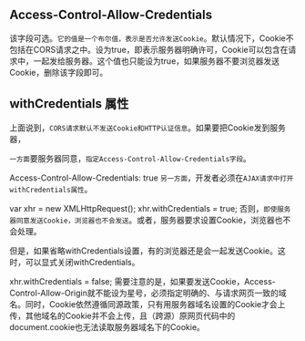 ## Access-Control-Allow-Credentials

该字段可选。`它的值是一个布尔值，表示是否允许发送Cookie`。默认情况下，Cookie不包括在CORS请求之中。设为true，即表示服务器明确许可，Cookie可以包含在请求中，一起发给服务器。这个值也只能设为true，如果服务器不要浏览器发送Cookie，删除该字段即可。

##  withCredentials 属性
上面说到，`CORS请求默认不发送Cookie和HTTP认证信息`。如果要把Cookie发到服务器，

`一方面`要服务器同意，`指定Access-Control-Allow-Credentials字段`。


Access-Control-Allow-Credentials: true
`另一方面`，开发者必须在`AJAX请求中打开withCredentials属性`。


var xhr = new XMLHttpRequest();
xhr.withCredentials = true;
否则，`即使服务器同意发送Cookie，浏览器也不会发送`。或者，服务器要求设置Cookie，浏览器也不会处理。

但是，如果省略withCredentials设置，有的浏览器还是会一起发送Cookie。这时，可以显式关闭withCredentials。


xhr.withCredentials = false;
需要注意的是，如果要发送Cookie，Access-Control-Allow-Origin就不能设为星号，必须指定明确的、与请求网页一致的域名。同时，Cookie依然遵循同源政策，只有用服务器域名设置的Cookie才会上传，其他域名的Cookie并不会上传，且（跨源）原网页代码中的document.cookie也无法读取服务器域名下的Cookie。